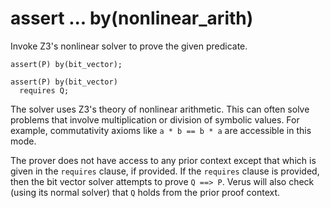 # assert ... by(nonlinear_arith)

Invoke Z3's nonlinear solver to prove the given predicate.

```
assert(P) by(bit_vector);
```

```
assert(P) by(bit_vector)
  requires Q;
```

The solver uses Z3's theory of nonlinear arithmetic. This can often solve problems
that involve multiplication or division of symbolic values. For example,
commutativity axioms like `a * b == b * a` are accessible in this mode.

The prover does not have access to any prior context except that which is given in
the `requires` clause, if provided. If the `requires` clause is provided, then the
bit vector solver attempts to prove `Q ==> P`. Verus will also check (using its normal solver)
that `Q` holds from the prior proof context.
